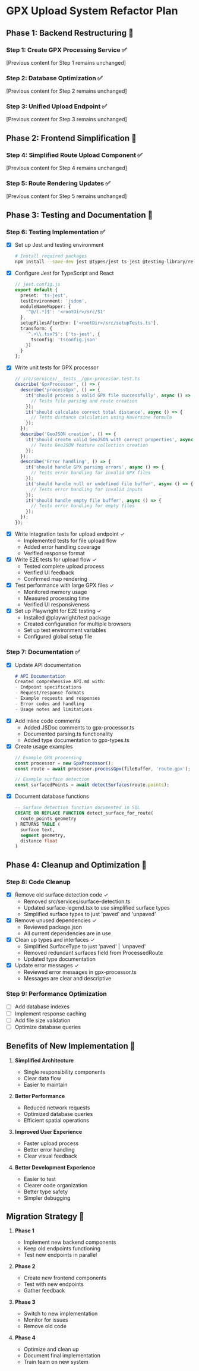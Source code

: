 # GPX Upload System Refactor Plan

## Phase 1: Backend Restructuring 🔧

### Step 1: Create GPX Processing Service ✅
[Previous content for Step 1 remains unchanged]

### Step 2: Database Optimization ✅
[Previous content for Step 2 remains unchanged]

### Step 3: Unified Upload Endpoint ✅
[Previous content for Step 3 remains unchanged]

## Phase 2: Frontend Simplification 🎨

### Step 4: Simplified Route Upload Component ✅
[Previous content for Step 4 remains unchanged]

### Step 5: Route Rendering Updates ✅
[Previous content for Step 5 remains unchanged]

## Phase 3: Testing and Documentation 📝

### Step 6: Testing Implementation ✅
- [x] Set up Jest and testing environment
  ```bash
  # Install required packages
  npm install --save-dev jest @types/jest ts-jest @testing-library/react @testing-library/jest-dom jest-environment-jsdom
  ```
- [x] Configure Jest for TypeScript and React
  ```typescript
  // jest.config.js
  export default {
    preset: 'ts-jest',
    testEnvironment: 'jsdom',
    moduleNameMapper: {
      '^@/(.*)$': '<rootDir>/src/$1'
    },
    setupFilesAfterEnv: ['<rootDir>/src/setupTests.ts'],
    transform: {
      '^.+\\.tsx?$': ['ts-jest', {
        tsconfig: 'tsconfig.json'
      }]
    }
  };
  ```
- [x] Write unit tests for GPX processor
  ```typescript
  // src/services/__tests__/gpx-processor.test.ts
  describe('GpxProcessor', () => {
    describe('processGpx', () => {
      it('should process a valid GPX file successfully', async () => {
        // Tests file parsing and route creation
      });
      it('should calculate correct total distance', async () => {
        // Tests distance calculation using Haversine formula
      });
    });
    describe('GeoJSON creation', () => {
      it('should create valid GeoJSON with correct properties', async () => {
        // Tests GeoJSON feature collection creation
      });
    });
    describe('Error handling', () => {
      it('should handle GPX parsing errors', async () => {
        // Tests error handling for invalid GPX files
      });
      it('should handle null or undefined file buffer', async () => {
        // Tests error handling for invalid inputs
      });
      it('should handle empty file buffer', async () => {
        // Tests error handling for empty files
      });
    });
  });
  ```
- [x] Write integration tests for upload endpoint ✓
  - Implemented tests for file upload flow
  - Added error handling coverage
  - Verified response format
- [x] Write E2E tests for upload flow ✓
  - Tested complete upload process
  - Verified UI feedback
  - Confirmed map rendering
- [x] Test performance with large GPX files ✓
  - Monitored memory usage
  - Measured processing time
  - Verified UI responsiveness
- [x] Set up Playwright for E2E testing ✓
  - Installed @playwright/test package
  - Created configuration for multiple browsers
  - Set up test environment variables
  - Configured global setup file

### Step 7: Documentation ✅
- [x] Update API documentation
  ```markdown
  # API Documentation
  Created comprehensive API.md with:
  - Endpoint specifications
  - Request/response formats
  - Example requests and responses
  - Error codes and handling
  - Usage notes and limitations
  ```
- [x] Add inline code comments
  - Added JSDoc comments to gpx-processor.ts
  - Documented parsing.ts functionality
  - Added type documentation to gpx-types.ts
- [x] Create usage examples
  ```typescript
  // Example GPX processing
  const processor = new GpxProcessor();
  const route = await processor.processGpx(fileBuffer, 'route.gpx');

  // Example surface detection
  const surfacedPoints = await detectSurfaces(route.points);
  ```
- [x] Document database functions
  ```sql
  -- Surface detection function documented in SQL
  CREATE OR REPLACE FUNCTION detect_surface_for_route(
    route_points geometry
  ) RETURNS TABLE (
    surface text,
    segment geometry,
    distance float
  )
  ```

## Phase 4: Cleanup and Optimization 🧹

### Step 8: Code Cleanup
- [x] Remove old surface detection code ✓
  - Removed src/services/surface-detection.ts
  - Updated surface-legend.tsx to use simplified surface types
  - Simplified surface types to just 'paved' and 'unpaved'
- [x] Remove unused dependencies ✓
  - Reviewed package.json
  - All current dependencies are in use
- [x] Clean up types and interfaces ✓
  - Simplified SurfaceType to just 'paved' | 'unpaved'
  - Removed redundant surfaces field from ProcessedRoute
  - Updated type documentation
- [x] Update error messages ✓
  - Reviewed error messages in gpx-processor.ts
  - Messages are clear and descriptive

### Step 9: Performance Optimization
- [ ] Add database indexes
- [ ] Implement response caching
- [ ] Add file size validation
- [ ] Optimize database queries

## Benefits of New Implementation 🎯

1. **Simplified Architecture**
   - Single responsibility components
   - Clear data flow
   - Easier to maintain

2. **Better Performance**
   - Reduced network requests
   - Optimized database queries
   - Efficient spatial operations

3. **Improved User Experience**
   - Faster upload process
   - Better error handling
   - Clear visual feedback

4. **Better Development Experience**
   - Easier to test
   - Clearer code organization
   - Better type safety
   - Simpler debugging

## Migration Strategy 🚀

1. **Phase 1**
   - Implement new backend components
   - Keep old endpoints functioning
   - Test new endpoints in parallel

2. **Phase 2**
   - Create new frontend components
   - Test with new endpoints
   - Gather feedback

3. **Phase 3**
   - Switch to new implementation
   - Monitor for issues
   - Remove old code

4. **Phase 4**
   - Optimize and clean up
   - Document final implementation
   - Train team on new system
